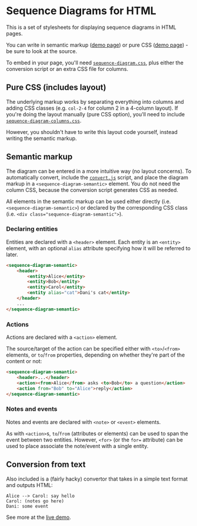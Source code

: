 # Sequence Diagrams for HTML

This is a set of stylesheets for displaying sequence diagrams in HTML pages.

You can write in semantic markup ([demo page](http://geraintluff.github.io/sequence-diagram-html/example-semantic.html)) or pure CSS ([demo page](http://geraintluff.github.io/sequence-diagram-html/example-css.html)) - be sure to look at the source.

To embed in your page, you'll need [`sequence-diagram.css`](http://geraintluff.github.io/sequence-diagram-html/sequence-diagram.css), plus either the conversion script or an extra CSS file for columns.

## Pure CSS (includes layout)

The underlying markup works by separating everything into columns and adding CSS classes (e.g. `col-2-4` for column 2 in a 4-column layout).  If you're doing the layout manually (pure CSS option), you'll need to include [`sequence-diagram-columns.css`](http://geraintluff.github.io/sequence-diagram-html/sequence-diagram-columns.css).

However, you shouldn't have to write this layout code yourself, instead writing the semantic markup.

## Semantic markup

The diagram can be entered in a more intuitive way (no layout concerns).  To automatically convert, include the [`convert.js`](http://geraintluff.github.io/sequence-diagram-html/convert.js) script, and place the diagram markup in a `<sequence-diagram-semantic>` element.  You do not need the column CSS, because the conversion script generates CSS as needed.

All elements in the semantic markup can be used either directly (i.e. `<sequence-diagram-semantic>`) or declared by the corresponding CSS class (i.e. `<div class="sequence-diagram-semantic">`).

### Declaring entities

Entities are declared with a `<header>` element.  Each entity is an `<entity>` element, with an optional `alias` attribute specifying how it will be referred to later.

```html
<sequence-diagram-semantic>
	<header>
		<entity>Alice</entity>
		<entity>Bob</entity>
		<entity>Carol</entity>
		<entity alias="cat">Dani's cat</entity>
	</header>
	...
</sequence-diagram-semantic>
```

### Actions

Actions are declared with a `<action>` element.

The source/target of the action can be specified either with `<to>`/`<from>` elements, or `to`/`from` properties, depending on whether they're part of the content or not:

```html
<sequence-diagram-semantic>
	<header>...</header>
	<action><from>Alice</from> asks <to>Bob</to> a question</action>
	<action from="Bob" to="Alice">reply</action>
</sequence-diagram-semantic>
```

### Notes and events

Notes and events are declared with `<note>` or `<event>` elements.

As with `<action>`s, `to`/`from` (attributes or elements) can be used to span the event between two entities.  However, `<for>` (or the `for=` attribute) can be used to place associate the note/event with a single entity.

## Conversion from text

Also included is a (fairly hacky) convertor that takes in a simple text format and outputs HTML:

```
Alice --> Carol: say hello
Carol: (notes go here)
Dani: some event
```

See more at the [live demo](http://geraintluff.github.io/sequence-diagram-html/).
